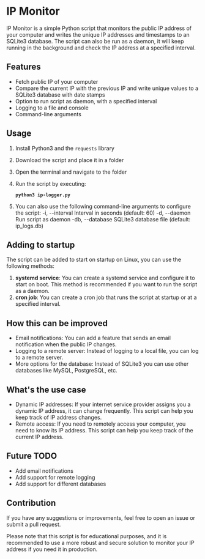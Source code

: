 # IP Monitor

IP Monitor is a simple Python script that monitors the public IP address of your computer and writes the unique IP addresses and timestamps to an SQLite3 database. The script can also be run as a daemon, it will keep running in the background and check the IP address at a specified interval.

## Features

- Fetch public IP of your computer
- Compare the current IP with the previous IP and write unique values to a SQLite3 database with date stamps
- Option to run script as daemon, with a specified interval
- Logging to a file and console
- Command-line arguments

## Usage

1. Install Python3 and the `requests` library
2. Download the script and place it in a folder
3. Open the terminal and navigate to the folder
4. Run the script by executing:

   **`python3 ip-logger.py`**

5. You can also use the following command-line arguments to configure the script:
   -i, --interval Interval in seconds (default: 60)
   -d, --daemon Run script as daemon
   -db, --database SQLite3 database file (default: ip_logs.db)

## Adding to startup

The script can be added to start on startup on Linux, you can use the following methods:

1. **systemd service**: You can create a systemd service and configure it to start on boot. This method is recommended if you want to run the script as a daemon.
2. **cron job**: You can create a cron job that runs the script at startup or at a specified interval.

## How this can be improved

- Email notifications: You can add a feature that sends an email notification when the public IP changes.
- Logging to a remote server: Instead of logging to a local file, you can log to a remote server.
- More options for the database: Instead of SQLite3 you can use other databases like MySQL, PostgreSQL, etc.

## What's the use case

- Dynamic IP addresses: If your internet service provider assigns you a dynamic IP address, it can change frequently. This script can help you keep track of IP address changes.
- Remote access: If you need to remotely access your computer, you need to know its IP address. This script can help you keep track of the current IP address.

## Future TODO

- Add email notifications
- Add support for remote logging
- Add support for different databases

## Contribution

If you have any suggestions or improvements, feel free to open an issue or submit a pull request.

Please note that this script is for educational purposes, and it is recommended to use a more robust and secure solution to monitor your IP address if you need it in production.
